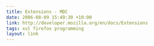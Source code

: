 ```yaml
---
title: Extensions - MDC
date: 2006-08-09 15:49:30 +10:00
link: http://developer.mozilla.org/en/docs/Extensions
tags: xul firefox programming
layout: link
---
```

